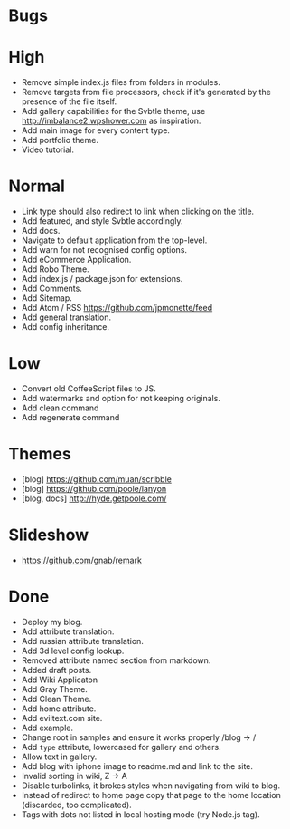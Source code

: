 # Bugs

# High

- Remove simple index.js files from folders in modules.
- Remove targets from file processors, check if it's generated by the presence of the file itself.
- Add gallery capabilities for the Svbtle theme, use http://imbalance2.wpshower.com as inspiration.
- Add main image for every content type.
- Add portfolio theme.
- Video tutorial.

# Normal

- Link type should also redirect to link when clicking on the title.
- Add featured, and style Svbtle accordingly.
- Add docs.
- Navigate to default application from the top-level.
- Add warn for not recognised config options.
- Add eCommerce Application.
- Add Robo Theme.
- Add index.js / package.json for extensions.
- Add Comments.
- Add Sitemap.
- Add Atom / RSS https://github.com/jpmonette/feed
- Add general translation.
- Add config inheritance.

# Low

- Convert old CoffeeScript files to JS.
- Add watermarks and option for not keeping originals.
- Add clean command
- Add regenerate command

# Themes

- [blog] https://github.com/muan/scribble
- [blog] https://github.com/poole/lanyon
- [blog, docs] http://hyde.getpoole.com/

# Slideshow

- https://github.com/gnab/remark

# Done

- Deploy my blog.
- Add attribute translation.
- Add russian attribute translation.
- Add 3d level config lookup.
- Removed attribute named section from markdown.
- Added draft posts.
- Add Wiki Applicaton
- Add Gray Theme.
- Add Clean Theme.
- Add home attribute.
- Add eviltext.com site.
- Add example.
- Change root in samples and ensure it works properly /blog -> /
- Add `type` attribute, lowercased for gallery and others.
- Allow text in gallery.
- Add blog with iphone image to readme.md and link to the site.
- Invalid sorting in wiki, Z -> A
- Disable turbolinks, it brokes styles when navigating from wiki to blog.
- Instead of redirect to home page copy that page to the home location (discarded, too complicated).
- Tags with dots not listed in local hosting mode (try Node.js tag).